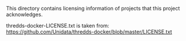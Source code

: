 This directory contains licensing information of projects that this 
project acknowledges.

thredds-docker-LICENSE.txt is taken from:
https://github.com/Unidata/thredds-docker/blob/master/LICENSE.txt
